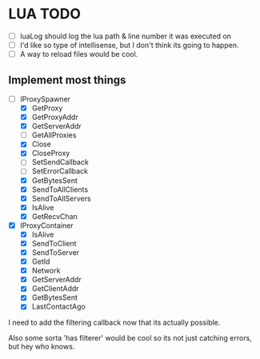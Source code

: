# LUA TODO
* [ ] luaLog should log the lua path & line number it was executed on
* [ ] I'd like so type of intellisense, but I don't think its going to happen.
* [ ] A way to reload files would be cool.
## Implement most things
* [ ] IProxySpawner
  * [X] GetProxy
  * [X] GetProxyAddr
  * [X] GetServerAddr
  * [ ] GetAllProxies
  * [X] Close
  * [X] CloseProxy
  * [ ] SetSendCallback
  * [ ] SetErrorCallback
  * [X] GetBytesSent
  * [X] SendToAllClients
  * [X] SendToAllServers
  * [X] IsAlive
  * [X] GetRecvChan
* [X] IProxyContainer
  * [X] IsAlive
  * [X] SendToClient
  * [X] SendToServer
  * [X] GetId
  * [X] Network
  * [X] GetServerAddr
  * [X] GetClientAddr
  * [X] GetBytesSent
  * [X] LastContactAgo

I need to add the filtering callback now that its actually possible.

Also some sorta 'has filterer' would be cool so its not just catching errors, but hey who knows.